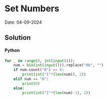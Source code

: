 
# Set Numbers

Date: 04-09-2024

## Solution
#### Python
```python
for _ in range(0, int(input())):
    num = bin(int(input())).replace("0b", "")
    if num.count("0") == 0:
        print(int("1"*(len(num)), 2))
    elif num == "0":
        print(0)
    else:
        print(int("1"*(len(num)-1), 2))
```
        